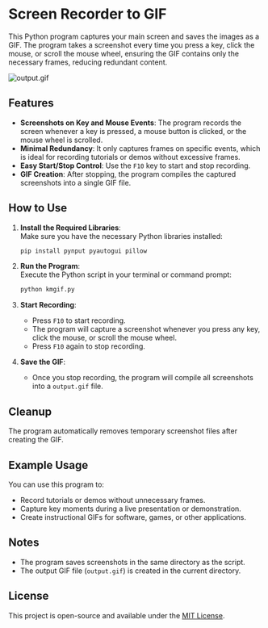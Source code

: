 # Screen Recorder to GIF

This Python program captures your main screen and saves the images as a GIF. The program takes a screenshot every time you press a key, click the mouse, or scroll the mouse wheel, ensuring the GIF contains only the necessary frames, reducing redundant content.

![output.gif](output.gif "output.gif")

## Features

- **Screenshots on Key and Mouse Events**: The program records the screen whenever a key is pressed, a mouse button is clicked, or the mouse wheel is scrolled.
- **Minimal Redundancy**: It only captures frames on specific events, which is ideal for recording tutorials or demos without excessive frames.
- **Easy Start/Stop Control**: Use the `F10` key to start and stop recording.
- **GIF Creation**: After stopping, the program compiles the captured screenshots into a single GIF file.

## How to Use

1. **Install the Required Libraries**:  
    Make sure you have the necessary Python libraries installed:
    ```bash
    pip install pynput pyautogui pillow
    ```

2. **Run the Program**:  
    Execute the Python script in your terminal or command prompt:
    ```bash
    python kmgif.py
    ```

3. **Start Recording**:  
    - Press `F10` to start recording.
    - The program will capture a screenshot whenever you press any key, click the mouse, or scroll the mouse wheel.
    - Press `F10` again to stop recording.

4. **Save the GIF**:  
    - Once you stop recording, the program will compile all screenshots into a `output.gif` file.

## Cleanup

The program automatically removes temporary screenshot files after creating the GIF.

## Example Usage

You can use this program to:
- Record tutorials or demos without unnecessary frames.
- Capture key moments during a live presentation or demonstration.
- Create instructional GIFs for software, games, or other applications.

## Notes

- The program saves screenshots in the same directory as the script.
- The output GIF file (`output.gif`) is created in the current directory.

## License

This project is open-source and available under the [MIT License](LICENSE).
